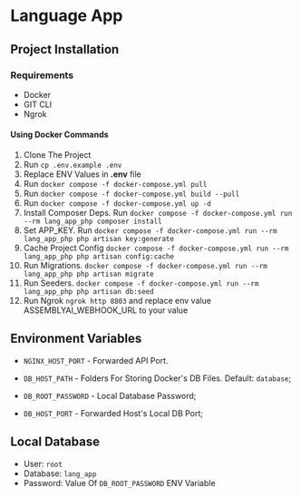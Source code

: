 # Language App

## Project Installation

### Requirements
- Docker
- GIT CLI
- Ngrok

#### Using Docker Commands

1. Clone The Project
2. Run `cp .env.example .env`
3. Replace ENV Values in **.env** file
4. Run `docker compose -f docker-compose.yml pull`
5. Run `docker compose -f docker-compose.yml build --pull`
6. Run `docker compose -f docker-compose.yml up -d`
7. Install Composer Deps. Run `docker compose -f docker-compose.yml run --rm lang_app_php composer install`
8. Set APP_KEY. Run `docker compose -f docker-compose.yml run --rm lang_app_php php artisan key:generate`
9. Cache Project Config `docker compose -f docker-compose.yml run --rm lang_app_php php artisan config:cache`
10. Run Migrations. `docker compose -f docker-compose.yml run --rm lang_app_php php artisan migrate`
11. Run Seeders. `docker compose -f docker-compose.yml run --rm lang_app_php php artisan db:seed`
12. Run Ngrok `ngrok http 8803` and replace env value ASSEMBLYAI_WEBHOOK_URL to your value

## Environment Variables

- `NGINX_HOST_PORT` - Forwarded API Port.

- `DB_HOST_PATH` - Folders For Storing Docker's DB Files. Default: `database`;
- `DB_ROOT_PASSWORD` - Local Database Password;
- `DB_HOST_PORT` - Forwarded Host's Local DB Port;

## Local Database 

- User: `root`
- Database: `lang_app`
- Password: Value Of `DB_ROOT_PASSWORD` ENV Variable
